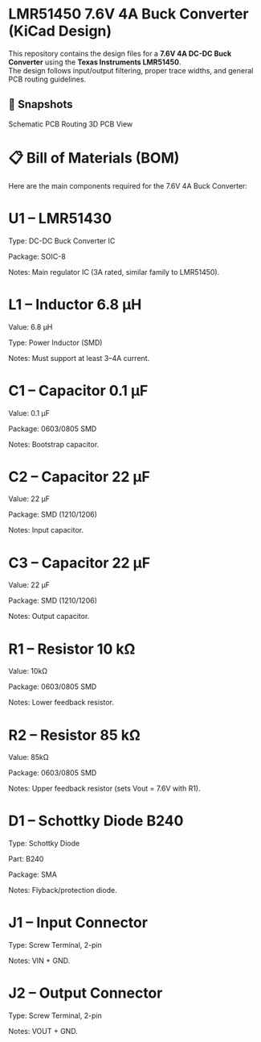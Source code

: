# LMR51450 7.6V 4A Buck Converter (KiCad Design)

This repository contains the design files for a **7.6V 4A DC-DC Buck Converter** using the **Texas Instruments LMR51450**.  
The design follows input/output filtering, proper trace widths, and general PCB routing guidelines.


## 📸 Snapshots
Schematic
PCB Routing
3D PCB View



# 📋 Bill of Materials (BOM)

Here are the main components required for the 7.6V 4A Buck Converter:

# U1 – LMR51430

Type: DC-DC Buck Converter IC

Package: SOIC-8

Notes: Main regulator IC (3A rated, similar family to LMR51450).


# L1 – Inductor 6.8 µH

Value: 6.8 µH

Type: Power Inductor (SMD)

Notes: Must support at least 3–4A current.


# C1 – Capacitor 0.1 µF

Value: 0.1 µF

Package: 0603/0805 SMD

Notes: Bootstrap capacitor.


# C2 – Capacitor 22 µF

Value: 22 µF

Package: SMD (1210/1206)

Notes: Input capacitor.


# C3 – Capacitor 22 µF

Value: 22 µF

Package: SMD (1210/1206)

Notes: Output capacitor.


# R1 – Resistor 10 kΩ

Value: 10kΩ

Package: 0603/0805 SMD

Notes: Lower feedback resistor.


# R2 – Resistor 85 kΩ

Value: 85kΩ

Package: 0603/0805 SMD

Notes: Upper feedback resistor (sets Vout = 7.6V with R1).


# D1 – Schottky Diode B240

Type: Schottky Diode

Part: B240

Package: SMA

Notes: Flyback/protection diode.


# J1 – Input Connector

Type: Screw Terminal, 2-pin

Notes: VIN + GND.


# J2 – Output Connector

Type: Screw Terminal, 2-pin

Notes: VOUT + GND.
